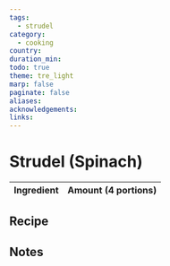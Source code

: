 ```yaml
---
tags:
  - strudel
category:
  - cooking
country: 
duration_min: 
todo: true
theme: tre_light
marp: false
paginate: false
aliases: 
acknowledgements: 
links:
---
```


# Strudel (Spinach)


|Ingredient|Amount (4 portions)|
| :- | :- |

## Recipe

## Notes
